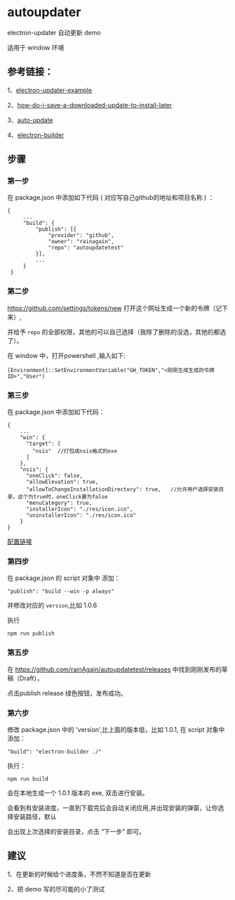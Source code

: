 # autoupdater

electron-updater 自动更新 demo

适用于 window 环境

## 参考链接：

1、[electron-updater-example](https://github.com/iffy/electron-updater-example)

2、[how-do-i-save-a-downloaded-update-to-install-later](https://stackoverflow.com/questions/44012988/how-do-i-save-a-downloaded-update-to-install-later)

3、[auto-update](https://www.electron.build/auto-update)

4、[electron-builder](https://www.electron.build)

## 步骤

### 第一步

在 package.json 中添加如下代码 ( 对应写自己github的地址和项目名称 ) ：

```
{
     ...
     "build": {
         "publish": [{
             "provider": "github",
             "owner": "rainagain",
             "repo": "autoupdatetest"
         }],
         ...
     }
 }
```

### 第二步

https://github.com/settings/tokens/new 打开这个网址生成一个新的令牌（记下来）,

并给予 `repo` 的全部权限，其他的可以自己选择（我除了删除的没选，其他的都选了）。

在 window 中，打开powershell ,输入如下:

```
[Environment]::SetEnvironmentVariable("GH_TOKEN","<刚刚生成生成的令牌ID>","User")
```

### 第三步

在 package.json 中添加如下代码：

```
{
    ...
    "win": {
	  "target": [
	    "nsis"	//打包成nsis格式的exe
	  ]
	},
	"nsis": {
	  "oneClick": false,
	  "allowElevation": true,
	  "allowToChangeInstallationDirectory": true,	//允许用户选择安装目录，这个为true时，oneClick要为false
	  "menuCategory": true,
	  "installerIcon": "./res/icon.ico",
	  "uninstallerIcon": "./res/icon.ico"
	}
}

```

[配置链接](https://www.electron.build/configuration/nsis)

### 第四步
 
在 package.json 的 script 对象中 添加：

```
"publish": "build --win -p always"
```

并修改对应的 `version`,比如 1.0.6

执行 

```
npm run publish
```

### 第五步

在 https://github.com/rainAgain/autoupdatetest/releases 中找到刚刚发布的草稿（Draft），

点击publish release 绿色按钮，发布成功。

### 第六步

修改 package.json 中的 'version',比上面的版本低，比如 1.0.1, 在 script 对象中添加：

```
"build": "electron-builder ./"
```

执行：

```
npm run build
```

会在本地生成一个 1.0.1 版本的 exe, 双击进行安装。

会看到有安装进度，一直到下载完后会自动关闭应用,并出现安装的弹窗，让你选择安装路径，默认

会出现上次选择的安装目录，点击 “下一步” 即可。


## 建议

1、在更新的时候给个进度条，不然不知道是否在更新

2、把 demo 写的尽可能的小了测试